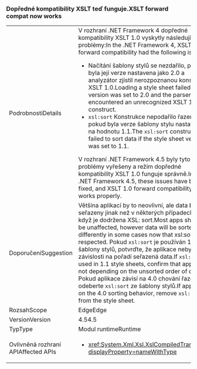 ### <a name="xslt-forward-compat-now-works"></a><span data-ttu-id="ec4b7-101">Dopředné kompatibility XSLT teď funguje.</span><span class="sxs-lookup"><span data-stu-id="ec4b7-101">XSLT forward compat now works</span></span>

|   |   |
|---|---|
|<span data-ttu-id="ec4b7-102">Podrobnosti</span><span class="sxs-lookup"><span data-stu-id="ec4b7-102">Details</span></span>|<span data-ttu-id="ec4b7-103">V rozhraní .NET Framework 4 dopředné kompatibility XSLT 1.0 vyskytly následující problémy:</span><span class="sxs-lookup"><span data-stu-id="ec4b7-103">In the .NET Framework 4, XSLT 1.0 forward compatibility had the following issues:</span></span><ul><li><span data-ttu-id="ec4b7-104">Načítání šablony stylů se nezdařilo, pokud byla její verze nastavena jako 2.0 a analyzátor zjistil nerozpoznanou konstrukci XSLT 1.0.</span><span class="sxs-lookup"><span data-stu-id="ec4b7-104">Loading a style sheet failed if its version was set to 2.0 and the parser encountered an unrecognized XSLT 1.0 construct.</span></span></li><li><span data-ttu-id="ec4b7-105"><code>xsl:sort</code> Konstrukce nepodařilo řazení dat, pokud byla verze šablony stylu nastavena na hodnotu 1.1.</span><span class="sxs-lookup"><span data-stu-id="ec4b7-105">The <code>xsl:sort</code> construct failed to sort data if the style sheet version was set to 1.1.</span></span></li></ul><span data-ttu-id="ec4b7-106">V rozhraní .NET Framework 4.5 byly tyto problémy vyřešeny a režim dopředné kompatibility XSLT 1.0 funguje správně.</span><span class="sxs-lookup"><span data-stu-id="ec4b7-106">In the .NET Framework 4.5, these issues have been fixed, and XSLT 1.0 forward compatibility mode works properly.</span></span>|
|<span data-ttu-id="ec4b7-107">Doporučení</span><span class="sxs-lookup"><span data-stu-id="ec4b7-107">Suggestion</span></span>|<span data-ttu-id="ec4b7-108">Většina aplikací by to neovlivní, ale data budou seřazeny jinak než v některých případech teď, když je dodržena XSL: sort.</span><span class="sxs-lookup"><span data-stu-id="ec4b7-108">Most apps should be unaffected, however data will be sorted differently in some cases now that xsl:sort is respected.</span></span> <span data-ttu-id="ec4b7-109">Pokud <code>xsl:sort</code> je používán 1.1 šablony stylů, potvrďte, že aplikace nebyla v závislosti na pořadí seřazená data.</span><span class="sxs-lookup"><span data-stu-id="ec4b7-109">If <code>xsl:sort</code> is used in 1.1 style sheets, confirm that apps were not depending on the unsorted order of data.</span></span> <span data-ttu-id="ec4b7-110">Pokud aplikace závisí na 4.0 chování řazení, odeberte <code>xsl:sort</code> ze šablony stylů.</span><span class="sxs-lookup"><span data-stu-id="ec4b7-110">If apps rely on the 4.0 sorting behavior, remove <code>xsl:sort</code> from the style sheet.</span></span>|
|<span data-ttu-id="ec4b7-111">Rozsah</span><span class="sxs-lookup"><span data-stu-id="ec4b7-111">Scope</span></span>|<span data-ttu-id="ec4b7-112">Edge</span><span class="sxs-lookup"><span data-stu-id="ec4b7-112">Edge</span></span>|
|<span data-ttu-id="ec4b7-113">Version</span><span class="sxs-lookup"><span data-stu-id="ec4b7-113">Version</span></span>|<span data-ttu-id="ec4b7-114">4.5</span><span class="sxs-lookup"><span data-stu-id="ec4b7-114">4.5</span></span>|
|<span data-ttu-id="ec4b7-115">Typ</span><span class="sxs-lookup"><span data-stu-id="ec4b7-115">Type</span></span>|<span data-ttu-id="ec4b7-116">Modul runtime</span><span class="sxs-lookup"><span data-stu-id="ec4b7-116">Runtime</span></span>|
|<span data-ttu-id="ec4b7-117">Ovlivněná rozhraní API</span><span class="sxs-lookup"><span data-stu-id="ec4b7-117">Affected APIs</span></span>|<ul><li><xref:System.Xml.Xsl.XslCompiledTransform?displayProperty=nameWithType></li></ul>|

